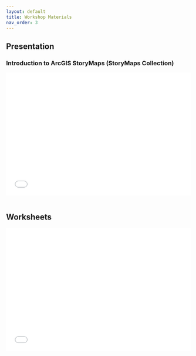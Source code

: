 ```yaml
---
layout: default
title: Workshop Materials
nav_order: 3
---
```


## Presentation
### Introduction to ArcGIS StoryMaps (StoryMaps Collection)
<div style="position:relative;padding-top:66.25%;">
<iframe src="//docs.google.com/viewer?url=https://arcg.is/18zn4L?dl=0&hl=en_US&embedded=true" class="gde-frame" style="position:absolute;top:0;left:0;width:100%;height:100%;border:none;" scrolling="no"></iframe>
</div>
<br>

## Worksheets
<div style="position:relative;padding-top:66.25%;">
<iframe src="//docs.google.com/viewer?url=https://arcg.is/1jKm19?dl=0&hl=en_US&embedded=true" class="gde-frame" style="position:absolute;top:0;left:0;width:100%;height:100%;border:none;" scrolling="no"></iframe>
</div>
<br>
